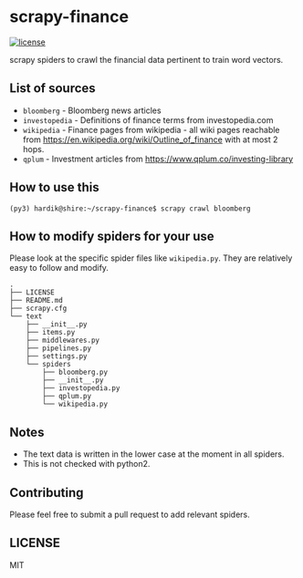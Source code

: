# scrapy-finance
[![license](https://img.shields.io/github/license/mashape/apistatus.svg)](https://github.com/hardikp/scrapy-finance/blob/master/LICENSE)

scrapy spiders to crawl the financial data pertinent to train word vectors.

## List of sources
* `bloomberg` - Bloomberg news articles
* `investopedia` - Definitions of finance terms from investopedia.com
* `wikipedia` - Finance pages from wikipedia - all wiki pages reachable from https://en.wikipedia.org/wiki/Outline_of_finance with at most 2 hops.
* `qplum` - Investment articles from https://www.qplum.co/investing-library

## How to use this
```
(py3) hardik@shire:~/scrapy-finance$ scrapy crawl bloomberg
```

## How to modify spiders for your use
Please look at the specific spider files like `wikipedia.py`. They are relatively easy to follow and modify.
```
.
├── LICENSE
├── README.md
├── scrapy.cfg
└── text
    ├── __init__.py
    ├── items.py
    ├── middlewares.py
    ├── pipelines.py
    ├── settings.py
    └── spiders
        ├── bloomberg.py
        ├── __init__.py
        ├── investopedia.py
        ├── qplum.py
        └── wikipedia.py
```

## Notes
* The text data is written in the lower case at the moment in all spiders.
* This is not checked with python2.

## Contributing
Please feel free to submit a pull request to add relevant spiders.

## LICENSE
MIT
